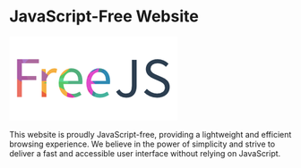 # JavaScript-Free Website

![FreeJS Logo](/public/freejs.png)

This website is proudly JavaScript-free, providing a lightweight and efficient browsing experience. We believe in the power of simplicity and strive to deliver a fast and accessible user interface without relying on JavaScript.

